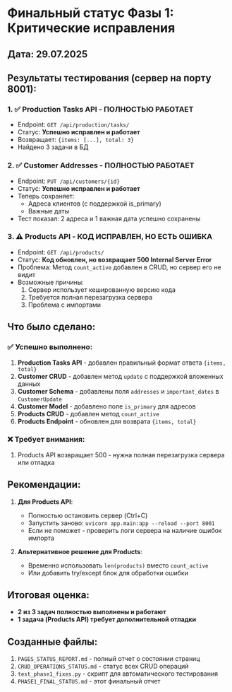 # Финальный статус Фазы 1: Критические исправления

## Дата: 29.07.2025

## Результаты тестирования (сервер на порту 8001):

### 1. ✅ Production Tasks API - ПОЛНОСТЬЮ РАБОТАЕТ
- Endpoint: `GET /api/production/tasks/`
- Статус: **Успешно исправлен и работает**
- Возвращает: `{items: [...], total: 3}`
- Найдено 3 задачи в БД

### 2. ✅ Customer Addresses - ПОЛНОСТЬЮ РАБОТАЕТ
- Endpoint: `PUT /api/customers/{id}`
- Статус: **Успешно исправлен и работает**
- Теперь сохраняет:
  - Адреса клиентов (с поддержкой is_primary)
  - Важные даты
- Тест показал: 2 адреса и 1 важная дата успешно сохранены

### 3. ⚠️ Products API - КОД ИСПРАВЛЕН, НО ЕСТЬ ОШИБКА
- Endpoint: `GET /api/products/`
- Статус: **Код обновлен, но возвращает 500 Internal Server Error**
- Проблема: Метод `count_active` добавлен в CRUD, но сервер его не видит
- Возможные причины:
  1. Сервер использует кешированную версию кода
  2. Требуется полная перезагрузка сервера
  3. Проблема с импортами

## Что было сделано:

### ✅ Успешно выполнено:
1. **Production Tasks API** - добавлен правильный формат ответа `{items, total}`
2. **Customer CRUD** - добавлен метод `update` с поддержкой вложенных данных
3. **Customer Schema** - добавлены поля `addresses` и `important_dates` в `CustomerUpdate`
4. **Customer Model** - добавлено поле `is_primary` для адресов
5. **Products CRUD** - добавлен метод `count_active`
6. **Products Endpoint** - обновлен для возврата `{items, total}`

### ❌ Требует внимания:
1. Products API возвращает 500 - нужна полная перезагрузка сервера или отладка

## Рекомендации:

1. **Для Products API**:
   - Полностью остановить сервер (Ctrl+C)
   - Запустить заново: `uvicorn app.main:app --reload --port 8001`
   - Если не поможет - проверить логи сервера на наличие ошибок импорта

2. **Альтернативное решение для Products**:
   - Временно использовать `len(products)` вместо `count_active`
   - Или добавить try/except блок для обработки ошибки

## Итоговая оценка:
- **2 из 3 задач полностью выполнены и работают**
- **1 задача (Products API) требует дополнительной отладки**

## Созданные файлы:
1. `PAGES_STATUS_REPORT.md` - полный отчет о состоянии страниц
2. `CRUD_OPERATIONS_STATUS.md` - статус всех CRUD операций  
3. `test_phase1_fixes.py` - скрипт для автоматического тестирования
4. `PHASE1_FINAL_STATUS.md` - этот финальный отчет